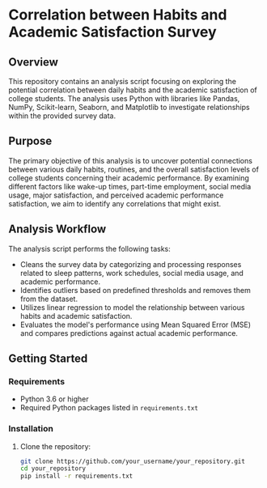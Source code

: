 # Correlation between Habits and Academic Satisfaction Survey

## Overview

This repository contains an analysis script focusing on exploring the potential correlation between daily habits and the academic satisfaction of college students. The analysis uses Python with libraries like Pandas, NumPy, Scikit-learn, Seaborn, and Matplotlib to investigate relationships within the provided survey data.

## Purpose

The primary objective of this analysis is to uncover potential connections between various daily habits, routines, and the overall satisfaction levels of college students concerning their academic performance. By examining different factors like wake-up times, part-time employment, social media usage, major satisfaction, and perceived academic performance satisfaction, we aim to identify any correlations that might exist.

## Analysis Workflow

The analysis script performs the following tasks:

- Cleans the survey data by categorizing and processing responses related to sleep patterns, work schedules, social media usage, and academic performance.
- Identifies outliers based on predefined thresholds and removes them from the dataset.
- Utilizes linear regression to model the relationship between various habits and academic satisfaction.
- Evaluates the model's performance using Mean Squared Error (MSE) and compares predictions against actual academic performance.

## Getting Started

### Requirements

- Python 3.6 or higher
- Required Python packages listed in `requirements.txt`

### Installation

1. Clone the repository:
   ```bash
   git clone https://github.com/your_username/your_repository.git
   cd your_repository
   pip install -r requirements.txt

